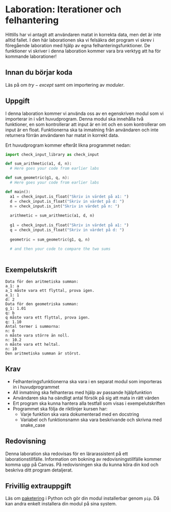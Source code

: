# Laboration: Iterationer och felhantering

Hittills har vi antagit att användaren matat in korrekta data, men det är inte 
alltid fallet. I den här laborationen ska vi felsäkra det program vi skrev i 
föregående laboration med hjälp av egna felhanteringsfunktioner. De funktioner 
vi skriver i denna laboration kommer vara bra verktyg att ha för kommande 
laborationer! 

## Innan du börjar koda

Läs på om $try-except$ samt om importering av $moduler$. 

## Uppgift

I denna laboration kommer vi använda oss av en egenskriven modul som vi 
importerar in i vårt huvudprogram. Denna modul ska innehålla två funktioner, 
en som kontrollerar att input är en int och en som kontrollerar om input är en float. 
Funktionerna ska ta inmatning från användaren och inte returnera förrän 
användaren har matat in korrekt data. 

Ert huvudprogram kommer efteråt likna programmet nedan:

```python
import check_input_library as check_input

def sum_arithmetic(a1, d, n):
  # Here goes your code from earlier labs

def sum_geometric(g1, q, n):
  # Here goes your code from earlier labs

def main():
  a1 = check_input.is_float("Skriv in värdet på a1: ")
  d = check_input.is_float("Skriv in värdet på d: ")
  n = check_input.is_int("Skriv in värdet på n: ")
  
  arithmetic = sum_arithmetic(a1, d, n)
  
  g1 = check_input.is_float("Skriv in värdet på a1: ")
  q = check_input.is_float("Skriv in värdet på d: ")
  
  geometric = sum_geometric(g1, q, n)
  
  # and then your code to compare the two sums
  
```
## Exempelutskrift
```
Data för den aritmetiska summan:
a_1: a
a_1 måste vara ett flyttal, prova igen.
a_1: 1
d: 2
Data för den geometriska summan:
g_1: 1.01
q: b
q måste vara ett flyttal, prova igen.
q: 1.10
Antal termer i summorna:
n: 0
n måste vara större än noll.
n: 10.2
n måste vara ett heltal.
n: 10
Den aritmetiska summan är störst.
```

## Krav

* Felhanteringsfunktionerna ska vara i en separat modul som importeras in i huvudprogrammet
* All inmatning ska felhanteras med hjälp av passande hjälpfunktion
* Användaren ska ha oändligt antal försök på sig att mata in rätt värden 
* Ert program ska kunna hantera alla testfall som visas i exempelutskriften
* Programmet ska följa de riktlinjer kursen har:
  * Varje funktion ska vara dokumenterad med en docstring
  * Variabel och funktionsnamn ska vara beskrivande och skrivna med snake_case

## Redovisning

Denna laboration ska redovisas för en lärarassistent på ett laborationstillfälle. Information 
om bokning av redovisningstillfälle kommer komma upp på Canvas. På redovisningen ska du kunna
köra din kod och beskriva ditt program detaljerat. 

## Frivillig extrauppgift

Läs om [paketering][packaging] i Python och gör din modul installerbar 
genom `pip`. Då kan andra enkelt installera din modul på sina system.

[packaging]: https://packaging.python.org/tutorials/packaging-projects/
